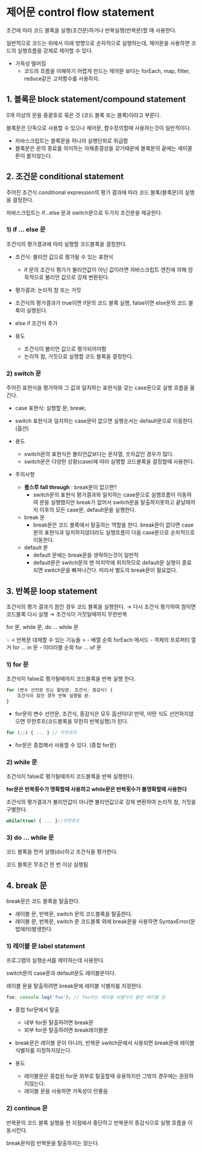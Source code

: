 # 제어문 control flow statement

조건에 따라 코드 블록을 실행(조건문)하거나 반복실행(반복문)할 때 사용한다.

일반적으로 코드는 위에서 아래 방향으로 순차적으로 실행하는데, 제어문을 사용하면 코드의 실행흐름을 강제로 제어할 수 있다.

- 가독성 떨어짐
    - 코드의 흐름을 이해하기 어렵게 만드는 제어문 보다는 forEach, map, filter, reduce같은 고차함수를 사용하자.

## 1. 블록문 block statement/compound statement

0개 이상의 문을 중괄호로 묶은 것 (코드 블록 또는 블록)이라고 부른다.

블록문은 단독으로 사용할 수 있으나 제어문, 함수정의할때 사용하는것이 일반적이다.

- 자바스크립트는 블록문을 하나의 실행단위로 취급함
- 블록문은 문의 종료를 의미하는 자체종결성을 갖기때문에 블록문의 끝에는 세미콜론이 붙지않는다.

## 2. 조건문 conditional statement

주어진 조건식 conditional expression의 평가 결과에 따라 코드 블록(블록문)의 실행을 결정한다.

자바스크립트는 if…else 문과 switch문으로 두가지 조건문을 제공한다.

### 1) if … else 문

조건식의 평가결과에 따라 실행할 코드블록을 결정한다.

- 조건식: 불리언 값으로 평가될 수 있는 표현식
    - if 문의 조건식 평가가 불리언값이 아닌 값이라면 자바스크립트 엔진에 의해 암묵적으로 불리언 값으로 강제 변환된다.
- 평가결과: 논리적 참 또는 거짓
- 조건식의 평가결과가 true이면 if문의 코드 블록 실행, false이면 else문의 코드 블록이 실행된다.
- else if 조건식 추가

- 용도
    - 조건식이 불리언 값으로 평가되어야함
    - 논리적 참, 거짓으로 실행할 코드 블록을 결정한다.

### 2) switch 문

주어진 표현식을 평가하여 그 값과 일치하는 표현식을 갖는 case문으로 실행 흐름을 옮긴다.

- case 표현식:
  실행할 문;
  break;
- switch 표현식과 일치하는 case문이 없으면 실행순서는 default문으로 이동한다. (옵션)

- 용도
    - switch문의 표현식은 불리언값보다는 문자열, 숫자값인 경우가 많다.
    - switch문은 다양한 상황(case)에 따라 실행할 코드블록을 결정할때 사용한다.

- 주의사항
    - **폴스루 fall through** : break문이 없으면?
        - switch문의 표현식 평가결과와 일치하는 case문으로 실행흐름이 이동하여 문을 실행했지만
          break가 없어서 switch문을 탈출하지못하고 끝날때까지 이후의 모든 case문, default문을 실행한다.
    - break 문
        - break문은 코드 블록에서 탈출하는 역할을 한다.
          break문이 없다면 case문의 표현식과 일치하지않더라도 실행흐름이 다음 case문으로 순차적으로 이동한다.
    - default 문
        - default 문에는 break문을 생략하는것이 일반적
        - default문은 switch문의 맨 마지막에 위치하므로 default문 실행이 종료되면 switch문을 빠져나간다. 따라서 별도의 break문이 필요없다.


## 3. 반복문 loop statement

조건식의 평가 결과가 참인 경우 코드 블록을 실행한다. → 다시 조건식 평가하여 참이면 코드블록 다시 실행 → 조건식이 거짓일때까지 무한반복

for 문, while 문, do … while 문

<aside>
💡 < 반복문 대체할 수 있는 기능들 >
- 배열 순회 forEach 메서드
- 객체의 프로퍼티 열거 for … in 문
- 이터러블 순회 for … of 문

</aside>

### 1) for 문

조건식이 false로 평가될때까지 코드블록을 반복 실행 한다.

```jsx
for (변수 선언문 또는 할당문; 조건식; 증감식) {
	조건식이 참인 경우 반복 실행될 문;
}
```

- for문의 변수 선언문, 조건식, 증감식은 모두 옵션이다!
  만약, 어떤 식도 선언하지않으면 무한루프(코드블록을 무한히 반복실행)가 된다.

```jsx
for (;;) { ... } // 무한루프
```

- for문은 중첩해서 사용할 수 있다. (중첩 for문)

### 2) while 문

조건식이 false로 평가될때까지 코드블록을 반복 실행한다.

**for문은 반복횟수가 명확할때 사용하고 while문은 반복횟수가 불명확할때 사용한다**

조건식의 평가결과가 불리언값이 아니면 불리언값으로 강제 변환하여 논리적 참, 거짓을 구별한다.

```jsx
while(true) { ... }//무한루프
```

### 3) do … while 문

코드 블록을 먼저 실행(do)하고 조건식을 평가한다.

코드 블록은 무조건 한 번 이상 실행됨

## 4. break 문

break문은 코드 블록을 탈출한다.

- 레이블 문, 반복문, switch 문의 코드블록을 탈출한다.
- 레이블 문, 반복문, switch 문 코드블록 외에 break문을 사용하면 SyntaxError(문법에러)발생한다.

### 1) 레이블 문 label statement

프로그램의 실행순서를 제어하는데 사용한다.

switch문의 case문과 default문도 레이블문이다.

레이블 문을 탈출하려면 break문에 레이블 식별자를 지정한다.

```jsx
foo: console.log('foo'); // foo라는 레이블 식별자가 붙은 레이블 문
```

- 중첩 for문에서 탈출
    - 내부 for문 탈출하려면 break문
    - 외부 for문 탈출하려면 break레이블문

- break문은 레이블 문이 아니라, 반복문 switch문에서 사용되면 break문에 레이블 식별자를 지정하지않는다.
- 용도
    - 레이블문은 중첩된 for문 외부로 탈출할때 유용하지만 그밖의 경우에는 권장하지않는다.
    - 레이블 문을 사용하면 가독성이 안좋음


### 2) continue 문

반복문의 코드 블록 실행을 현 지점에서 중단하고 반복문의 증감식으로 실행 흐름을 이동시킨다.

break문처럼 반복문을 탈출하지는 않는다.
